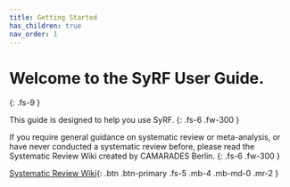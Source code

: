 ```yaml
---
title: Getting Started
has_children: true
nav_order: 1
---
```


# Welcome to the SyRF User Guide.
{: .fs-9 }

This guide is designed to help you use SyRF.
{: .fs-6 .fw-300 }

If you require general guidance on systematic review or meta-analysis, or have never conducted a systematic review before, please read the Systematic Review Wiki created by CAMARADES Berlin.
{: .fs-6 .fw-300 }

[Systematic Review Wiki](http://camarades.de/){: .btn .btn-primary .fs-5 .mb-4 .mb-md-0 .mr-2 }
